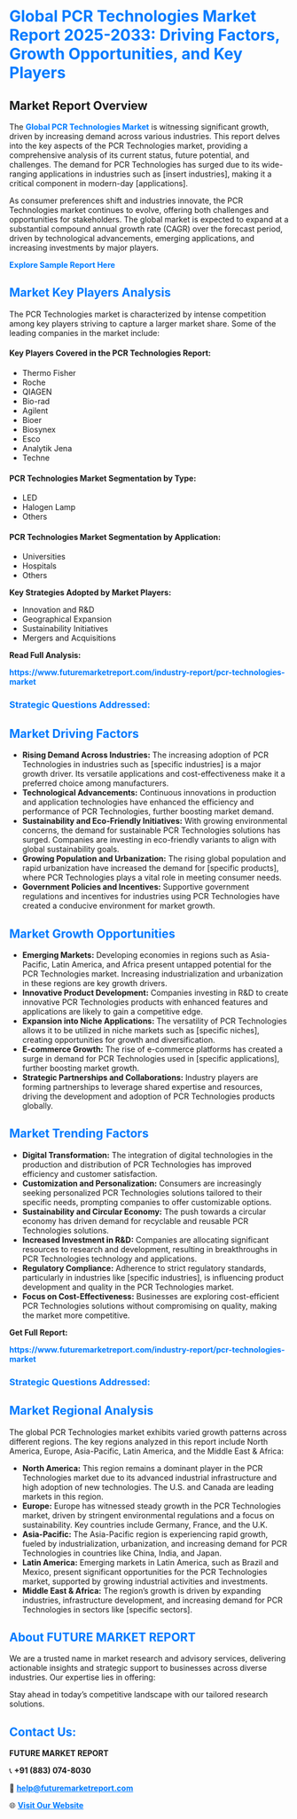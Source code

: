 <h1 style="color: #007BFF;">Global PCR Technologies Market Report 2025-2033: Driving Factors, Growth Opportunities, and Key Players</h1>

<section id="overview">
<h2>Market Report Overview</h2>
<p>The <a href="https://www.futuremarketreport.com/industry-report/pcr-technologies-market" style="color: #007BFF; text-decoration: none;"><strong>Global PCR Technologies Market</strong></a> is witnessing significant growth, driven by increasing demand across various industries. This report delves into the key aspects of the PCR Technologies market, providing a comprehensive analysis of its current status, future potential, and challenges. The demand for PCR Technologies has surged due to its wide-ranging applications in industries such as [insert industries], making it a critical component in modern-day [applications].</p>
<p>As consumer preferences shift and industries innovate, the PCR Technologies market continues to evolve, offering both challenges and opportunities for stakeholders. The global market is expected to expand at a substantial compound annual growth rate (CAGR) over the forecast period, driven by technological advancements, emerging applications, and increasing investments by major players.</p>
</section>

<section id="overview">
<p><a href="https://www.futuremarketreport.com/request-sample/reportId=55824" style="color: #007BFF; text-decoration: none;"><strong>Explore Sample Report Here</strong></a></p>
</section>

<section id="key-players">
<h2 style="color: #007BFF;">Market Key Players Analysis</h2>
<p>The PCR Technologies market is characterized by intense competition among key players striving to capture a larger market share. Some of the leading companies in the market include:</p>
<h4>Key Players Covered in the PCR Technologies Report:</h4>
<ul><li>Thermo Fisher</li><li>Roche</li><li>QIAGEN</li><li>Bio-rad</li><li>Agilent</li><li>Bioer</li><li>Biosynex</li><li>Esco</li><li>Analytik Jena</li><li>Techne</li></ul>
<h4>PCR Technologies Market Segmentation by Type:</h4>
<ul><li>LED</li><li>Halogen Lamp</li><li>Others</li></ul>

<h4>PCR Technologies Market Segmentation by Application:</h4>
<ul><li>Universities</li><li>Hospitals</li><li>Others</li></ul>
<p><strong>Key Strategies Adopted by Market Players:</strong></p>
<ul>
<li>Innovation and R&D</li>
<li>Geographical Expansion</li>
<li>Sustainability Initiatives</li>
<li>Mergers and Acquisitions</li>
</ul>
</section>

<section>
<p><strong>Read Full Analysis: </strong></p><a href="https://www.futuremarketreport.com/industry-report/pcr-technologies-market" style="color: #007BFF; text-decoration: none;"><strong>https://www.futuremarketreport.com/industry-report/pcr-technologies-market</strong></a>
<h3 style="color: #007BFF;">Strategic Questions Addressed:</h3>
</section>

<section id="driving-factors">
<h2 style="color: #007BFF;">Market Driving Factors</h2>
<ul>
<li><strong>Rising Demand Across Industries:</strong> The increasing adoption of PCR Technologies in industries such as [specific industries] is a major growth driver. Its versatile applications and cost-effectiveness make it a preferred choice among manufacturers.</li>
<li><strong>Technological Advancements:</strong> Continuous innovations in production and application technologies have enhanced the efficiency and performance of PCR Technologies, further boosting market demand.</li>
<li><strong>Sustainability and Eco-Friendly Initiatives:</strong> With growing environmental concerns, the demand for sustainable PCR Technologies solutions has surged. Companies are investing in eco-friendly variants to align with global sustainability goals.</li>
<li><strong>Growing Population and Urbanization:</strong> The rising global population and rapid urbanization have increased the demand for [specific products], where PCR Technologies plays a vital role in meeting consumer needs.</li>
<li><strong>Government Policies and Incentives:</strong> Supportive government regulations and incentives for industries using PCR Technologies have created a conducive environment for market growth.</li>
</ul>
</section>

<section id="growth-opportunities">
<h2 style="color: #007BFF;">Market Growth Opportunities</h2>
<ul>
<li><strong>Emerging Markets:</strong> Developing economies in regions such as Asia-Pacific, Latin America, and Africa present untapped potential for the PCR Technologies market. Increasing industrialization and urbanization in these regions are key growth drivers.</li>
<li><strong>Innovative Product Development:</strong> Companies investing in R&D to create innovative PCR Technologies products with enhanced features and applications are likely to gain a competitive edge.</li>
<li><strong>Expansion into Niche Applications:</strong> The versatility of PCR Technologies allows it to be utilized in niche markets such as [specific niches], creating opportunities for growth and diversification.</li>
<li><strong>E-commerce Growth:</strong> The rise of e-commerce platforms has created a surge in demand for PCR Technologies used in [specific applications], further boosting market growth.</li>
<li><strong>Strategic Partnerships and Collaborations:</strong> Industry players are forming partnerships to leverage shared expertise and resources, driving the development and adoption of PCR Technologies products globally.</li>
</ul>
</section>

<section id="trending-factors">
<h2 style="color: #007BFF;">Market Trending Factors</h2>
<ul>
<li><strong>Digital Transformation:</strong> The integration of digital technologies in the production and distribution of PCR Technologies has improved efficiency and customer satisfaction.</li>
<li><strong>Customization and Personalization:</strong> Consumers are increasingly seeking personalized PCR Technologies solutions tailored to their specific needs, prompting companies to offer customizable options.</li>
<li><strong>Sustainability and Circular Economy:</strong> The push towards a circular economy has driven demand for recyclable and reusable PCR Technologies solutions.</li>
<li><strong>Increased Investment in R&D:</strong> Companies are allocating significant resources to research and development, resulting in breakthroughs in PCR Technologies technology and applications.</li>
<li><strong>Regulatory Compliance:</strong> Adherence to strict regulatory standards, particularly in industries like [specific industries], is influencing product development and quality in the PCR Technologies market.</li>
<li><strong>Focus on Cost-Effectiveness:</strong> Businesses are exploring cost-efficient PCR Technologies solutions without compromising on quality, making the market more competitive.</li>
</ul>
</section>

<section>
<p><strong>Get Full Report: </strong></p><a href="https://www.futuremarketreport.com/industry-report/pcr-technologies-market" style="color: #007BFF; text-decoration: none;"><strong>https://www.futuremarketreport.com/industry-report/pcr-technologies-market</strong></a>
<h3 style="color: #007BFF;">Strategic Questions Addressed:</h3>
</section>


<section id="regional-analysis">
<h2 style="color: #007BFF;">Market Regional Analysis</h2>
<p>The global PCR Technologies market exhibits varied growth patterns across different regions. The key regions analyzed in this report include North America, Europe, Asia-Pacific, Latin America, and the Middle East & Africa:</p>
<ul>
<li><strong>North America:</strong> This region remains a dominant player in the PCR Technologies market due to its advanced industrial infrastructure and high adoption of new technologies. The U.S. and Canada are leading markets in this region.</li>
<li><strong>Europe:</strong> Europe has witnessed steady growth in the PCR Technologies market, driven by stringent environmental regulations and a focus on sustainability. Key countries include Germany, France, and the U.K.</li>
<li><strong>Asia-Pacific:</strong> The Asia-Pacific region is experiencing rapid growth, fueled by industrialization, urbanization, and increasing demand for PCR Technologies in countries like China, India, and Japan.</li>
<li><strong>Latin America:</strong> Emerging markets in Latin America, such as Brazil and Mexico, present significant opportunities for the PCR Technologies market, supported by growing industrial activities and investments.</li>
<li><strong>Middle East & Africa:</strong> The region’s growth is driven by expanding industries, infrastructure development, and increasing demand for PCR Technologies in sectors like [specific sectors].</li>
</ul>
</section>

<footer>
<h2 style="color: #007BFF;">About FUTURE MARKET REPORT</h2>
<p>We are a trusted name in market research and advisory services, delivering actionable insights and strategic support to businesses across diverse industries. Our expertise lies in offering:</p>

<p>Stay ahead in today’s competitive landscape with our tailored research solutions.</p>

<h2 style="color: #007BFF;">Contact Us:</h2>
<p><strong>FUTURE MARKET REPORT</strong></p>
<p>📞 <strong>+91 (883) 074-8030</strong></p>
<p>📧 <strong><a href="mailto:help@futuremarketreport.com" style="color: #007BFF;">help@futuremarketreport.com</a></strong></p>
<p>🌐 <strong><a href="https://www.futuremarketreport.com/" style="color: #007BFF;">Visit Our Website</a></strong></p>
</footer>